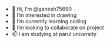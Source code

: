- 👋 Hi, I’m @ganesh75690
- 👀 I’m interested in drawing
- 🌱 I’m currently learning coding
- 💞️ I’m looking to collaborate on project
- 📫 i am studying at parul university

<!---
ganesh75690/ganesh75690 is a ✨ special ✨ repository because its `README.md` (this file) appears on your GitHub profile.
You can click the Preview link to take a look at your changes.
--->
